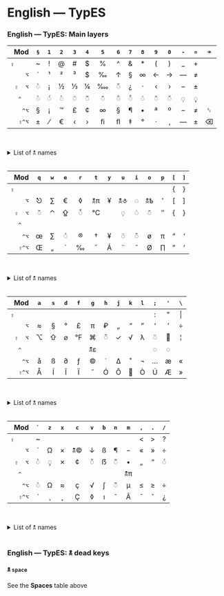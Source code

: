 # English — TypES
### English — TypES: Main layers

<!-- U.S. -->
<!-- § 1                     = -->

<!-- English — TypES -->
<!-- ` 1 2 3 4 5 6 7 8 9 0 - = -->
<!--   q w e r t y u i o p [ ] -->
<!--   a s d f g h j k l ; ' \ -->
<!-- ` z x c v b n m , . /     -->

<!-- ` 1 2 3 4 5  6 7 8 9 0 - = ⌫       -->
<!-- ~ ! @ # $ %  ^ & * ( ) _ +    ⇧    -->
<!-- ` ¹ ² ³ $ ‰  ↑ § ∞ ← → — ≠      ⌥  -->
<!-- ◌̀ ¡ ½ ⅓ ¼ ‱ ◌̂ ¿ · ‹ › – ±    ⇧ ⌥ -->
<!-- ◌̀ ◌́ ◌̀ ◌̈ ◌̃ ◌̄  ◌̂ ◌̊ ◌̇ ◌̆ ◌̌ ◌̣ ◌̧     ^   -->
<!-- § ¡ ™ £ ¢ ∞  § ¶ • ª º – ≠ ␈  ^⌥ -->
<!-- ± ⁄ € ‹ › ﬁ  ﬂ ‡ ° · ‚ — ± ⌫ ⇧^⌥ -->

<!--   q w e r  t  y u  i o  p [ ]      -->
<!--                           { }  ⇧   -->
<!--   ⎋ ∑ € ◊ 🕱π ¥ 🕱⎀ ◌ 🕱ѣ ′ [ ]    ⌥ -->
<!--   ◌̆ ⌃ ⇪ ◌̊ ℃   ◌̣  ◌̇  ◌̄ ″ { }  ⇧ ⌥ -->
<!--                                 ^   -->
<!--   œ ∑ ◌́  ® †  ¥ ◌̈  ◌̂  ø π “ ‘   ^⌥ -->
<!--   Œ „ ´ ‰  ˇ  Á ¨  ˆ  Ø ∏ ” ’  ⇧^⌥ -->

<!--   a s d f  g h j k l ;  ' \      -->
<!--                      :  " |  ⇧   -->
<!--   ≈ § ° £  π ₽ „ “ ” ‘  ’ ÷     ⌥-->
<!--   ⌥⇧ ⌀ ℉ ⌘ ◌̋ ✓ √ λ ◌̈  ¦ ⇧ ⌥ -->
<!--           🕱ε         ◌ ◌      ^  -->
<!--   å ß ∂ ƒ  © ˙ ∆ ˚ ¬ …  æ «   ^⌥ -->
<!--   Å Í Î Ï  ˝ Ó Ô  Ò Ú Æ »  ⇧^⌥ -->

<!-- ` z x  c v b n  m , . /        -->
<!-- ~                 < > ?  ⇧    -->
<!-- ` Ω × 🕱© ↓ ß ¶  − « » ÷     ⌥ -->
<!-- ◌̀ ◌̧ ✗  ¢ ◌̌ ẞ ◌̃  • „ “ ◌́  ⇧ ⌥ -->
<!--                🕱π         ^   -->
<!-- ◌̀ Ω ≈  ç √ ∫ ◌̃  µ ≤ ≥ ÷   ^⌥ -->
<!-- ` ¸ ˛  Ç ◊ ı ˜  Â ¯ ˘ ¿  ⇧^⌥ -->



|Mod|<kbd>§</kbd>|<kbd>1</kbd>|<kbd>2</kbd>|<kbd>3</kbd>|<kbd>4</kbd>|<kbd>5</kbd>|<kbd>6</kbd>|<kbd>7</kbd>|<kbd>8</kbd>|<kbd>9</kbd>|<kbd>0</kbd>|<kbd>-</kbd>|<kbd>=</kbd>|<kbd>⌫</kbd>|
|-:|:-:|:-:|:-:|:-:|:-:|:-:|:-:|:-:|:-:|:-:|:-:|:-:|:-:|:-:|
|<kbd>⇧</kbd>        ⁠               	|  ~|!|@|#|$|% |^|&|*|(|)|_|+| |
|<kbd>⌥</kbd>                        	| \`|¹|²|³|$|‰ |↑|§|∞|←|→|—|≠| |
|<kbd>⇧</kbd>    <kbd>⌥</kbd>        	|◌̀|¡|½|⅓|¼|‱|◌̂|¿|·|‹|›|–|±| |
|    <kbd>^</kbd>    ⁠               	 | ◌̀|◌́|◌̀|◌̈|◌̃|◌̄ |◌̂|◌̊|◌̇|◌̆|◌̌|◌̣|◌̧| |
|    <kbd>^</kbd><kbd>⌥</kbd>        	|  §|¡|™|£|¢|∞ |§|¶|•|ª|º|–|≠|␈|
|<kbd>⇧</kbd><kbd>^</kbd><kbd>⌥</kbd>	|±|⁄|€|‹|›|ﬁ |ﬂ|‡|°|·|‚|—|±|⌫|

 
<details>
<summary>List of 🕱 names</summary>

◌̀ `grave`
◌́ `acute`
◌̈ `diaeresis`
◌̃ `tilde`
◌̄ `macron`
◌̂ `circumflex`
◌̊ `ring`
◌̇ `dot-above`
◌̆ `breve`
◌̌ `caron`
◌̣ `dot-below`
◌̧ `cedilla`

</details><br>


|Mod|<kbd>q</kbd>|<kbd>w</kbd>|<kbd>e</kbd>|<kbd>r</kbd>|<kbd>t</kbd>|<kbd>y</kbd>|<kbd>u</kbd>|<kbd>i</kbd>|<kbd>o</kbd>|<kbd>p</kbd>|<kbd>\[</kbd>|<kbd>\]</kbd>|
|-:|:-:|:-:|:-:|:-:|:-:|:-:|:-:|:-:|:-:|:-:|:-:|:-:|
|<kbd>⇧</kbd>        ⁠               	|   | |  | |  | |  | |  | |{|}|
|<kbd>⌥</kbd>                        	| ⎋|∑|€ |◊|🕱π|¥|🕱⎀|◌|🕱ѣ|′|[|]|
|<kbd>⇧</kbd>    <kbd>⌥</kbd>        	|◌̆|⌃|⇪|◌̊|℃| | ◌̣|◌̇| ◌̄|″|{|}|
|    <kbd>^</kbd>    ⁠               	|   | |  | |  | |  | |  | | | |
|    <kbd>^</kbd><kbd>⌥</kbd>        	|  œ|∑|◌́ |®| †|¥| ◌̈|◌̂| ø|π|“|‘|
|<kbd>⇧</kbd><kbd>^</kbd><kbd>⌥</kbd>	|Œ|„|´ |‰| ˇ|Á| ¨|ˆ| Ø|∏|”|’|

 
<details>
<summary>List of 🕱 names</summary>

🕱π `Math`
🕱⎀ `Typographical`
◌ `Diacritics`
🕱ѣ `OldCyrillic`

◌̆ `breve`
◌̊ `ring`
◌̣ `dot-below`
◌̇ `dot-above`
◌̄ `macron`

</details><br>

|Mod|<kbd>a</kbd>|<kbd>s</kbd>|<kbd>d</kbd>|<kbd>f</kbd>|<kbd>g</kbd>|<kbd>h</kbd>|<kbd>j</kbd>|<kbd>k</kbd>|<kbd>l</kbd>|<kbd>;</kbd>|<kbd>\'</kbd>|<kbd>\\</kbd>|
|-:|:-:|:-:|:-:|:-:|:-:|:-:|:-:|:-:|:-:|:-:|:-:|:-:|
|<kbd>⇧</kbd>        ⁠               	|    | | |  | | | | | |:|" |\||
|<kbd>⌥</kbd>                        	|   ≈|§|°|£ |π|₽|„|“|”|‘|’ |÷|
|<kbd>⇧</kbd>    <kbd>⌥</kbd>        	|⌥|⇧|⌀|℉|⌘|◌̋|✓|√ |λ|◌̈||¦|
|    <kbd>^</kbd>    ⁠               	 |   | | | |🕱ε| | |  | |◌|◌ | |
|    <kbd>^</kbd><kbd>⌥</kbd>        	|   å|ß|∂|ƒ| ©|˙|∆|˚ |¬|…|æ |«|
|<kbd>⇧</kbd><kbd>^</kbd><kbd>⌥</kbd>	| Å|Í|Î|Ï| ˝|Ó|Ô||Ò|Ú|Æ |»|

 
<details>
<summary>List of 🕱 names</summary>

◌̋ `double-acute`
◌̈ `diaeresis`

🕱ε `Greek`
◌ `Diacritics`

</details><br>


|Mod|<kbd>\`</kbd>|<kbd>z</kbd>|<kbd>x</kbd>|<kbd>c</kbd>|<kbd>v</kbd>|<kbd>b</kbd>|<kbd>n</kbd>|<kbd>m</kbd>|<kbd>,</kbd>|<kbd>.</kbd>|<kbd>/</kbd>|
|-:|:-:|:-:|:-:|:-:|:-:|:-:|:-:|:-:|:-:|:-:|:-:|
|<kbd>⇧</kbd>        ⁠               	|   ~| | |  | | | |  |<|>|?|
|<kbd>⌥</kbd>                        	|  \`|Ω|×|🕱©|↓|ß|¶| −|«|»|÷|
|<kbd>⇧</kbd>    <kbd>⌥</kbd>        	| ◌̀|◌̧|✗| ¢|◌̌|ẞ|◌̃| •|„|“|◌́|
|    <kbd>^</kbd>    ⁠               	 |   | | |  | | | |🕱π| | | |
|    <kbd>^</kbd><kbd>⌥</kbd>        	|   ◌̀|Ω|≈| ç|√|∫|◌̃| µ|≤|≥|÷|
|<kbd>⇧</kbd><kbd>^</kbd><kbd>⌥</kbd>	|\`|¸|˛| Ç|◊|ı|˜| Â|¯|˘|¿|

 
<details>
<summary>List of 🕱 names</summary>

🕱© `Copyright`

◌̀ `grave`
◌̧ `cedilla`
◌̌ `caron`
◌̃ `tilde`
◌́ `acute`

🕱π `Math`

</details><br>



### English — TypES: 🕱 dead keys

#### <kbd>🕱</kbd> `space`
See the __Spaces__ table above


<!-- ◌̀ `grave` -->
<!-- ◌́ `acute` -->
<!-- ◌̈ `diaeresis` -->
<!-- ◌̃ `tilde` -->
<!-- ◌̄ `macron` -->
<!-- ◌̂ `circumflex` -->
<!-- ◌̊ `ring` -->
<!-- ◌̇ `dot-above` -->
<!-- ◌̆ `breve` -->
<!-- ◌̌ `caron` -->
<!-- ◌̣ `dot-below` -->
<!-- ◌̧ `cedilla` -->

<!-- ◌̋ `double-acute` -->
<!-- ◌̉ `hook-above` -->
<!-- ◌̛ `horn` -->
<!-- ◌̨ `ogonek` -->


<!-- ◌̈ `diaeresis-greek` -->
<!-- 🕱΅ `greek-dialytika-tonos` -->
<!-- 🕱΄ `greek-tonos` -->
